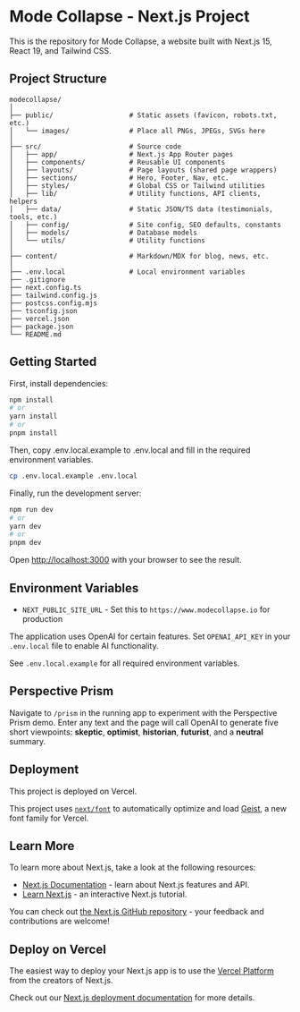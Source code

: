 # Mode Collapse - Next.js Project

This is the repository for Mode Collapse, a website built with Next.js 15, React 19, and Tailwind CSS.

## Project Structure

```
modecollapse/
│
├── public/                   # Static assets (favicon, robots.txt, etc.)
│   └── images/               # Place all PNGs, JPEGs, SVGs here
│
├── src/                      # Source code
│   ├── app/                  # Next.js App Router pages
│   ├── components/           # Reusable UI components 
│   ├── layouts/              # Page layouts (shared page wrappers)
│   ├── sections/             # Hero, Footer, Nav, etc.
│   ├── styles/               # Global CSS or Tailwind utilities
│   ├── lib/                  # Utility functions, API clients, helpers
│   ├── data/                 # Static JSON/TS data (testimonials, tools, etc.)
│   ├── config/               # Site config, SEO defaults, constants
│   ├── models/               # Database models
│   └── utils/                # Utility functions
│
├── content/                  # Markdown/MDX for blog, news, etc.
│
├── .env.local                # Local environment variables
├── .gitignore
├── next.config.ts
├── tailwind.config.js
├── postcss.config.mjs
├── tsconfig.json
├── vercel.json
├── package.json
└── README.md
```

## Getting Started

First, install dependencies:

```bash
npm install
# or
yarn install
# or
pnpm install
```

Then, copy .env.local.example to .env.local and fill in the required environment variables.

```bash
cp .env.local.example .env.local
```

Finally, run the development server:

```bash
npm run dev
# or
yarn dev
# or
pnpm dev
```

Open [http://localhost:3000](http://localhost:3000) with your browser to see the result.

## Environment Variables

- `NEXT_PUBLIC_SITE_URL` - Set this to `https://www.modecollapse.io` for production

The application uses OpenAI for certain features. Set `OPENAI_API_KEY` in your
`.env.local` file to enable AI functionality.

See `.env.local.example` for all required environment variables.

## Perspective Prism

Navigate to `/prism` in the running app to experiment with the Perspective
Prism demo. Enter any text and the page will call OpenAI to generate five
short viewpoints: **skeptic**, **optimist**, **historian**, **futurist**, and a
**neutral** summary.

## Deployment

This project is deployed on Vercel.

This project uses [`next/font`](https://nextjs.org/docs/app/building-your-application/optimizing/fonts) to automatically optimize and load [Geist](https://vercel.com/font), a new font family for Vercel.

## Learn More

To learn more about Next.js, take a look at the following resources:

- [Next.js Documentation](https://nextjs.org/docs) - learn about Next.js features and API.
- [Learn Next.js](https://nextjs.org/learn) - an interactive Next.js tutorial.

You can check out [the Next.js GitHub repository](https://github.com/vercel/next.js) - your feedback and contributions are welcome!

## Deploy on Vercel

The easiest way to deploy your Next.js app is to use the [Vercel Platform](https://vercel.com/new?utm_medium=default-template&filter=next.js&utm_source=create-next-app&utm_campaign=create-next-app-readme) from the creators of Next.js.

Check out our [Next.js deployment documentation](https://nextjs.org/docs/app/building-your-application/deploying) for more details.
